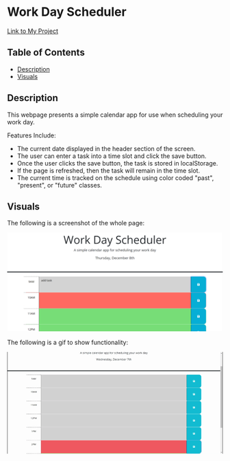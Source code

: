 # Work Day Scheduler
[Link to My Project](https://zoerorvig.github.io/work-day-scheduler/)

## Table of Contents
- [Description](#description)
- [Visuals](#visuals)

## Description 
This webpage presents a simple calendar app for use when scheduling your work day.

Features Include:
- The current date displayed in the header section of the screen. 
- The user can enter a task into a time slot and click the save button. 
- Once the user clicks the save button, the task is stored in localStorage.
- If the page is refreshed, then the task will remain in the time slot. 
- The current time is tracked on the schedule using color coded "past", "present", or "future" classes. 

## Visuals 

The following is a screenshot of the whole page:

![screenshot](./images/full-page.PNG)

The following is a gif to show functionality:

![gif](./images/work-day-scheduler.gif)





